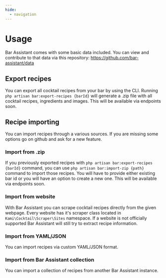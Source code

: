 ```yaml
---
hide:
  - navigation
---
```


# Usage

Bar Assistant comes with some basic data included. You can view and contribute to that data via this repository: https://github.com/bar-assistant/data

## Export recipes

You can export all cocktail recipes from your bar by using the CLI. Running `php artisan bar:export-recipes {barId}` will generate a .zip file with all cocktail recipes, ingredients and images. This will be available via endpoints soon.

## Recipe importing

You can import recipes through a various sources. If you are missing some options go on github and ask for a new feature.

### Import from .zip

If you previously exported recipes with `php artisan bar:export-recipes {barId}` command, you can use `php artisan bar:import-zip {path}` command to import those recipes. You will have to provide either existing bar id or you will have an option to create a new one. This will be available via endpoints soon.

### Import from website

With Bar Assistant you can scrape cocktail recipes directly from the given webpage. Every website has it's scraper class located in `Kami\Cocktail\Scraper\Sites` namespace. If a website is not officially supported Bar Assistant will still try to extract recipe information.

### Import from YAML/JSON

You can import recipes via custom YAML/JSON format.

### Import from Bar Assistant collection

You can import a collection of recipes from another Bar Assistant instance.
